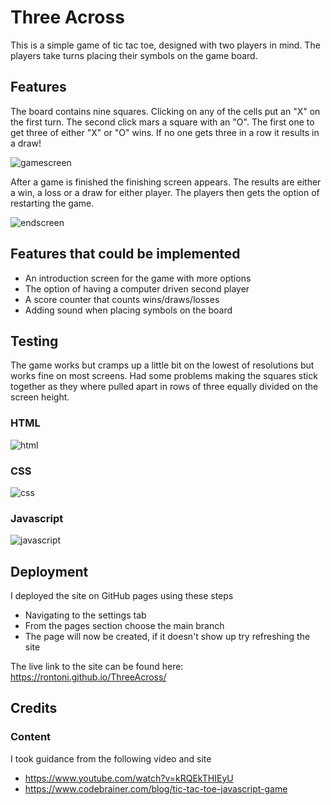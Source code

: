 # Three Across 

This is a simple game of tic tac toe, designed with two players in mind. 
The players take turns placing their symbols on the game board. 


## Features 

The board contains nine squares. Clicking on any of the cells put an "X" on the first turn. 
The second click mars a square with an "O". 
The first one to get three of either "X" or "O" wins. 
If no one gets three in a row it results in a draw!


![gamescreen](https://user-images.githubusercontent.com/115105625/234572707-12e4f37f-ff07-480d-b731-fc91ef8b7524.png)




After a game is finished the finishing screen appears.
The results are either a win, a loss or a draw for either player.
The players then gets the option of restarting the game. 


![endscreen](https://user-images.githubusercontent.com/115105625/234572741-5e3b3fab-a0f3-42e8-a249-419feb69b49a.png)


## Features that could be implemented
* An introduction screen for the game with more options
* The option of having a computer driven second player 
* A score counter that counts wins/draws/losses
* Adding sound when placing symbols on the board

## Testing 

The game works but cramps up a little bit on the lowest of resolutions but works fine on most screens. 
Had some problems making the squares stick together as they where pulled apart in rows of three equally divided on the screen height. 



### HTML 

![html](https://user-images.githubusercontent.com/115105625/208909529-8576ebbf-6c4a-4ba6-897d-5c74d5ea926f.png)

### CSS

![css](https://user-images.githubusercontent.com/115105625/208909597-1f6c18a1-c52f-4475-a8c5-34cc83bba5f9.png)

### Javascript

![javascript](https://user-images.githubusercontent.com/115105625/208909658-0bdbf020-6dd9-449c-a504-7fef849eb8fe.png)


## Deployment

I deployed the site on GitHub pages using these steps 
* Navigating to the settings tab
* From the pages section choose the main branch 
* The page will now be created, if it doesn't show up try refreshing the site

The live link to the site can be found here: https://rontoni.github.io/ThreeAcross/

## Credits 

### Content

I took guidance from the following video and site
* https://www.youtube.com/watch?v=kRQEkTHIEyU
* https://www.codebrainer.com/blog/tic-tac-toe-javascript-game
